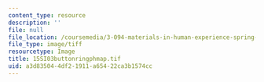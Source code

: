 ```yaml
---
content_type: resource
description: ''
file: null
file_location: /coursemedia/3-094-materials-in-human-experience-spring-2004/a3d835044df21911a65422ca3b1574cc_15SI03buttonringphmap.tif
file_type: image/tiff
resourcetype: Image
title: 15SI03buttonringphmap.tif
uid: a3d83504-4df2-1911-a654-22ca3b1574cc
---
```


